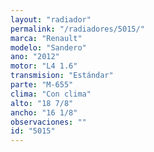 ```yaml
---
layout: "radiador"
permalink: "/radiadores/5015/"
marca: "Renault"
modelo: "Sandero"
ano: "2012"
motor: "L4 1.6"
transmision: "Estándar"
parte: "M-655"
clima: "Con clima"
alto: "18 7/8"
ancho: "16 1/8"
observaciones: ""
id: "5015"
---
```


